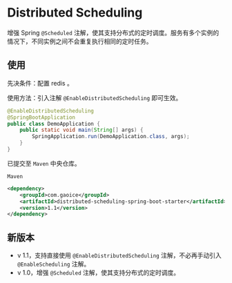 # Distributed Scheduling
增强 Spring `@Scheduled` 注解，使其支持分布式的定时调度。服务有多个实例的情况下，不同实例之间不会重复执行相同的定时任务。
## 使用
先决条件：配置 redis 。

使用方法：引入注解 `@EnableDistributedScheduling` 即可生效。

```java
@EnableDistributedScheduling
@SpringBootApplication
public class DemoApplication {
    public static void main(String[] args) {
        SpringApplication.run(DemoApplication.class, args);
    }
}
```

已提交至 `Maven` 中央仓库。

`Maven`

```xml
<dependency>
    <groupId>com.gaoice</groupId>
    <artifactId>distributed-scheduling-spring-boot-starter</artifactId>
    <version>1.1</version>
</dependency>
```

## 新版本

- v 1.1，支持直接使用 `@EnableDistributedScheduling` 注解，不必再手动引入 `@EnableScheduling` 注解。
- v 1.0，增强 `@Scheduled` 注解，使其支持分布式的定时调度。

